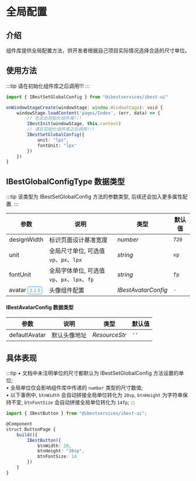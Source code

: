 # 全局配置

## 介绍

组件库提供全局配置方法，供开发者根据自己项目实际情况选择合适的尺寸单位。

## 使用方法
:::tip
请在初始化组件库之后调用!!!
:::

```ts
import { IBestSetGlobalConfig } from "@ibestservices/ibest-ui"

onWindowStageCreate(windowStage: window.WindowStage): void {
	windowStage.loadContent('pages/Index', (err, data) => {
		// 在此处初始化组件库!!!
		IBestInit(windowStage, this.context)
		// 请在初始化组件库之后调用!!!
		IBestSetGlobalConfig({
			unit: "lpx",
			fontUnit: "lpx"
		})
	})
}
```

## IBestGlobalConfigType 数据类型
:::tip
该类型为 IBestSetGlobalConfig 方法的参数类型, 后续还会加入更多属性配置.
:::

| 参数             | 说明                                    | 类型   | 默认值        |
| ----------------| --------------------------------------- | ----- | ------------ |
| designWidth     | 标识页面设计基准宽度					   | _number_ | `720`		  |
| unit            | 全局尺寸单位, 可选值 `vp`、`px`、`lpx`	   | _string_ | `vp`        |
| fontUnit        | 全局字体单位, 可选值 `vp`、`px`、`lpx`、`fp`| _string_ | `fp`        |
| avatar <span style="font-size: 12px; padding:2px 4px;color:#3D8AF2;border-radius:4px;border: 1px solid #3D8AF2">2.1.5</span>| 头像组件配置					 | _IBestAvatarConfig_ | `-` |

#### IBestAvatarConfig 数据类型
| 参数             | 说明                          | 类型          | 默认值        |
| ----------------| ------------------------------| ------------- | ------------ |
| defaultAvatar   | 默认头像地址				    | _ResourceStr_ | `''`		  |


## 具体表现

:::tip
• 文档中未注明单位的尺寸都默认为 IBestSetGlobalConfig 方法设置的单位;   
• 全局单位仅会影响组件库中传递的 `number` 类型的尺寸数值;   
• 以下事例中, `btnWidth` 会自动拼接全局单位转化为 `20vp`, `btnHeight` 为字符串保持不变, `btnFontSize` 会自动拼接全局单位转化为 `14fp`;
:::

```ts
import { IBestButton } from "@ibestservices/ibest-ui";

@Component
struct ButtonPage {
	build(){
		IBestButton({
			btnWidth: 20,
			btnHeight: "30vp",
			btnFontSize: 14
		})
	}
}
```
